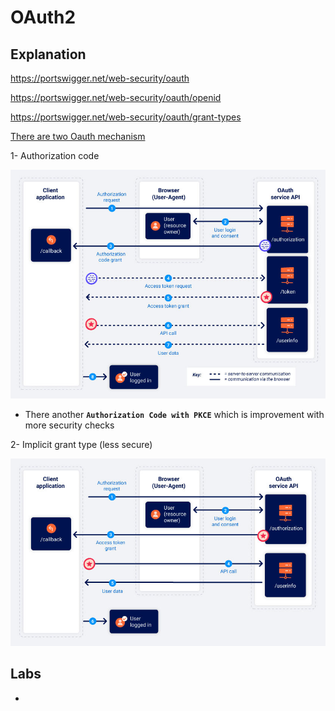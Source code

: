 # OAuth2 

## Explanation

https://portswigger.net/web-security/oauth

https://portswigger.net/web-security/oauth/openid

https://portswigger.net/web-security/oauth/grant-types

[There are two Oauth mechanism](https://portswigger.net/web-security/oauth/grant-types) 

1- Authorization code 

<p align="center" width="100%">
  <img src="image1.jpeg" width="800" hight="500"/>
</p>

- There another **`Authorization Code with PKCE`** which is improvement with more security checks

2- Implicit grant type (less secure)

<p align="center" width="100%">
  <img src="image2.jpeg" width="800" hight="500"/>
</p>

## Labs
- 
